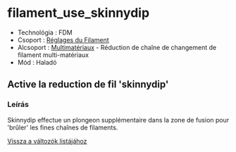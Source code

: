 # filament\_use\_skinnydip

* Technológia : FDM
* Csoport : [Réglages du Filament](../filament_settings/filament_settings.md)
* Alcsoport : [Multimatériaux](../filament_settings/filament_settings.md#multimatériaux) - Réduction de chaîne de changement de filament multi-matériaux
* Mód : Haladó

## Active la reduction de fil 'skinnydip'

### Leírás

Skinnydip effectue un plongeon supplémentaire dans la zone de fusion pour 'brûler' les fines chaînes de filaments.

[Vissza a változók listájához](variable_list.md)

